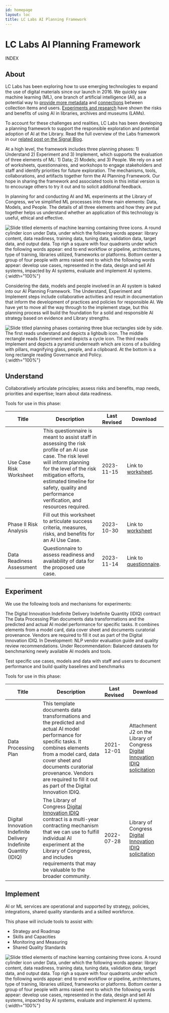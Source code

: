 ```yaml
---
id: homepage
layout: loc
title: LC Labs AI Planning Framework
---
```


# LC Labs AI Planning Framework

INDEX

## About 
LC Labs has been exploring how to use emerging technologies to expand the use of digital materials since our launch in 2016. We quickly saw machine learning (ML), one branch of artificial intelligence (AI), as a potential way to [provide more metadata](https://labs.loc.gov/work/experiments/experimental-access/) and [connections](https://citizen-dj.labs.loc.gov/) between collection items and users.  [Experiments and research](https://blogs.loc.gov/thesignal/2023/11/why-experiment-machine-learning-at-the-library-of-congress/) have shown the risks and benefits of using AI in libraries, archives and museums (LAMs).

To account for these challenges and realities, LC Labs has been developing a planning framework to support the responsible exploration and potential adoption of AI at the Library.  Read the full overview of the Labs framework in our [related post on the Signal Blog](https://blogs.loc.gov/thesignal/2023/11/introducing-the-lc-labs-artificial-intelligence-planning-framework).

At a high level, the framework includes three planning phases:  1) Understand 2) Experiment and 3) Implement, which supports the evaluation of three elements of ML: 1) Data; 2) Models; and 3) People. We rely on a set of worksheets, questionnaires, and workshops to engage stakeholders and staff and identify priorities for future exploration. The mechanisms, tools, collaborations, and artifacts together form the AI Planning Framework. Our hope in sharing the framework and associated tools in this initial version is to encourage others to try it out and to solicit additional feedback.  

In planning for and conducting AI and ML experiments at the Library of Congress, we've simplified ML processes into three main elements:  Data, Models, and People. The details of all three elements and how they are put together helps us understand whether an application of this technology is useful, ethical and effective.  

![Slide titled elements of machine learning containing three icons. A round cylinder icon under Data, under which the following words appear: library content, data readiness, training data, tuning data, validation data, target data, and output data. Top righ a square with four quadrants under which the following words appear: end to end workflow or pipeline, architectures, type of training, libraries utilized, frameworks or platforms. Bottom center a group of four people with arms raised next to which the following words appear: develop use cases, represented in the data, design and sell AI systems, impacted by AI systems, evaluate and implement AI systems.](/images/AIframework-1.jpg){:width="100%"}

Considering the data, models and people involved in an AI system is baked into our AI Planning Framework. The Understand, Experiment and Implement steps include collaborative activities and result in documentation that inform the development of practices and policies for responsible AI. We have yet to move all the way through to the implement stage, but this planning process will build the foundation for a solid and responsible AI strategy based on evidence and Library strengths. 

![Slide titled planning phases containing three blue rectangles side by side. The first reads understand and depicts a lighbulb icon. The middle rectangle reads Experiment and depicts a cycle icon. The third reads Implement and depicts a pyramid underneath which are icons of a building with pillars, magnifying glass, people, and a clipboard. At the bottom is a long rectangle reading Governance and Policy.](/images/AIframework-2.jpg){:width="100%"}

## Understand 
Collaboratively articulate principles; assess risks and benefits, map needs, priorities and expertise; learn about data readiness. 

Tools for use in this phase: 

| Title      | Description | Last Revised | Download | 
| ----------- | ----------- |  ----------- |  ----------- |  
| Use Case Risk Worksheet     | This questionnaire is meant to assist staff in assessing the risk profile of an AI use case. The risk level will inform planning for the level of the risk mitigation efforts, estimated timeline for safety, quality and performance verification, and resources required.       | 2023-11-15 | Link to [worksheet](/Understand/Use_Case_Assessment_Worksheet_2023-11-15-draft.docx). | 
| Phase II Risk Analysis  | Fill out this worksheet to articulate success criteria, measures, risks, and benefits for an AI Use Case. | 2023-10-30 | Link to [worksheet](/Understand/PhaseII_Risk_Assessement_-_2023-10-30-draft.docx) | 
| Data Readiness Assessment     | Questionnaire to assess readiness and availability of data for the proposed use case.       | 2023-11-14 | Link to [questionnaire](/Understand/Data_Assessment_Worksheet_2023-11-14.docx). |


## Experiment 
We use the following tools and mechanisms for experiments:

The Digital Innovation Indefinite Delivery Indefinite Quantity (IDIQ) contract 
The Data Processing Plan documents data transformations and the predicted and actual AI model performance for specific tasks. It combines elements from a model card, data cover sheet and documents curatorial provenance. Vendors are required to fill it out as part of the Digital Innovation IDIQ.
In Development: NLP vendor evaluation guide and quality review recommendations.
Under Recommendation: Balanced datasets for benchmarking newly available AI models and tools.

Test specific use cases, models and data with staff and users to document performance and build quality baselines and benchmarks

Tools for use in this phase: 

| Title      | Description | Last Revised | Download | 
| ----------- | ----------- |  ----------- |  ----------- |  
| Data Processing Plan   | This template documents data transformations and the predicted and actual AI model performance for specific tasks. It combines elements from a model card, data cover sheet and documents curatorial provenance. Vendors are required to fill it out as part of the Digital Innovation IDIQ.       | 2021-12-01 | Attachment J2 on the Library of Congress [Digital Innovation IDIQ solicitation](/Experiment/Data-Processing-Plan-template-2021-12-01-draft.docx) | 
| Digital Innovation Indefinite Delivery Indefinite Quantity (IDIQ)  | The Library of Congress [Digital Innovation IDIQ](https://sam.gov/opp/1e6e3f521dd443809e6d0107b5101580/view#general) contract is a multi-year contracting mechanism that we can use to fulfill individual AI experiment at the Library of Congress, and includes requirements that may be valuable to the broader community.       | 2022-07-28 | Library of Congress [Digital Innovation IDIQ solicitation](/Experiment/DigitalInnovationIDIQsigned.pdf) | 


## Implement 
AI or ML services are operational and supported by strategy, policies, integrations, shared quality standards and a skilled workforce.

This phase will include tools to assist with:
- Strategy and Roadmap 
- Skills and Capacities 
- Monitoring and Measuring
- Shared Quality Standards

![Slide titled elements of machine learning containing three icons. A round cylinder icon under Data, under which the following words appear: library content, data readiness, training data, tuning data, validation data, target data, and output data. Top righ a square with four quadrants under which the following words appear: end to end workflow or pipeline, architectures, type of training, libraries utilized, frameworks or platforms. Bottom center a group of four people with arms raised next to which the following words appear: develop use cases, represented in the data, design and sell AI systems, impacted by AI systems, evaluate and implement AI systems.](/images/AIframework-3.jpg){:width="100%"}
